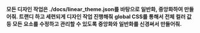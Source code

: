**모든 디자인 작업은 ./docs/linear_theme.json를 바탕으로 일반화, 중앙화하여 만들어줘. 트랜디 하고 세련되게 디자인 작업 진행해줘**
**global CSS를 통해서 전체 컬러 값 등 모든 요소를 수정하고 관리할 수 있도록 중앙화와 일반화를 신경써서 만들어줘.**